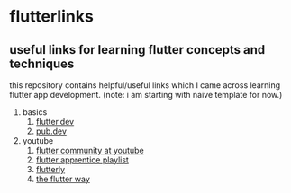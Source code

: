 # flutterlinks
## useful links for learning flutter concepts and techniques
this repository contains helpful/useful links which I came across learning flutter app development.
(note: i am starting with naive template for now.)

1. basics
    1. [flutter.dev](https://flutter.dev/)
    2. [pub.dev](https://pub.dev/)
2. youtube
    1. [flutter community at youtube](https://www.youtube.com/channel/UCNUzIz3TsiHSbgn_66kLIww)
    2. [flutter apprentice playlist](https://www.youtube.com/playlist?list=PL4dBIh1xps-HAaadBRWQobCO_IJ4gMOG2)
    3. [flutterly](https://www.youtube.com/c/Flutterly)
    4. [the flutter way](https://www.youtube.com/c/TheFlutterWay)


